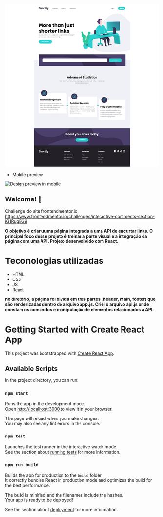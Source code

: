 ![Design preview for the Interactive comments section coding challenge](./src/design/desktop-preview.jpg)

* Mobile preview

![Design preview in mobile](./assets/design/mobile-design.jpg)


## Welcome! 👋

Challenge do site frontendmentor.io. https://www.frontendmentor.io/challenges/interactive-comments-section-iG1RugEG9

**O objetivo é criar uuma página integrada a uma API de encurtar links. O principal foco desse projeto é treinar a parte visual e a integração da página com uma API. Projeto desenvolvido com React.**

# Teconologias utilizadas
 * HTML
 * CSS
 * JS
 * React

**no diretório, a página foi divida em três partes (header, main, footer) que são renderizadas dentro do arquivo app.js. Criei o arquivo api.js onde constam os comandos e manipulação de elementos relacionados à API.**

# Getting Started with Create React App

This project was bootstrapped with [Create React App](https://github.com/facebook/create-react-app).

## Available Scripts

In the project directory, you can run:

### `npm start`

Runs the app in the development mode.\
Open [http://localhost:3000](http://localhost:3000) to view it in your browser.

The page will reload when you make changes.\
You may also see any lint errors in the console.

### `npm test`

Launches the test runner in the interactive watch mode.\
See the section about [running tests](https://facebook.github.io/create-react-app/docs/running-tests) for more information.

### `npm run build`

Builds the app for production to the `build` folder.\
It correctly bundles React in production mode and optimizes the build for the best performance.

The build is minified and the filenames include the hashes.\
Your app is ready to be deployed!

See the section about [deployment](https://facebook.github.io/create-react-app/docs/deployment) for more information.


